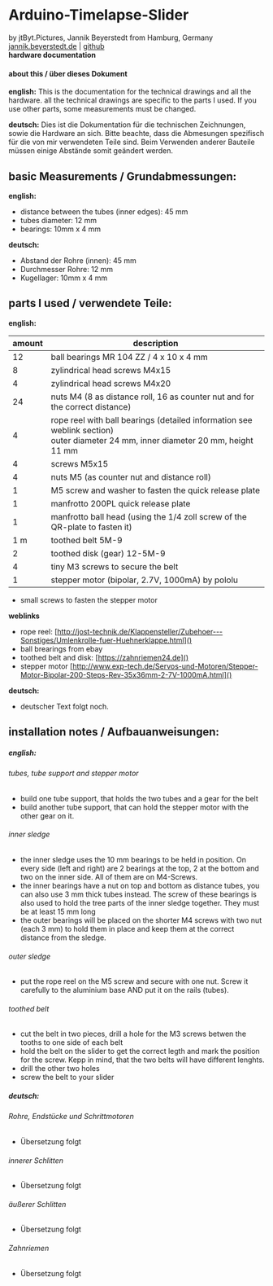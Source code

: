 # Arduino-Timelapse-Slider
by jtByt.Pictures, Jannik Beyerstedt from Hamburg, Germany  
[jannik.beyerstedt.de](http://jannik.beyerstedt.de) | [github](https://github.com/jtByt-Pictures)  
**hardware documentation**  



#### about this / über dieses Dokument  
**english:** 
This is the documentation for the technical drawings and all the hardware.
all the technical drawings are specific to the parts I used. If you use other parts, some measurements must be changed.  

**deutsch:** 
Dies ist die Dokumentation für die technischen Zeichnungen, sowie die Hardware an sich.
Bitte beachte, dass die Abmesungen spezifisch für die von mir verwendeten Teile sind. Beim Verwenden anderer Bauteile müssen einige Abstände somit geändert werden.



## basic Measurements / Grundabmessungen:
**english:**  

* distance between the tubes (inner edges): 45 mm
* tubes diameter: 12 mm
* bearings: 10mm x 4 mm

**deutsch:** 

* Abstand der Rohre (innen): 45 mm
* Durchmesser Rohre: 12 mm
* Kugellager: 10mm x 4 mm



## parts I used / verwendete Teile:
**english:**  

amount | description  
--	| ---  
12	| ball bearings MR 104 ZZ / 4 x 10 x 4 mm  
8	| zylindrical head screws M4x15  
4	| zylindrical head screws M4x20  
24	| nuts M4 (8 as distance roll, 16 as counter nut and for the correct distance)  
4	| rope reel with ball bearings (detailed information see weblink section) <br> outer diameter 24 mm, inner diameter 20 mm, height 11 mm  
4	| screws M5x15  
4	| nuts M5 (as counter nut and distance roll)  
1	| M5 screw and washer to fasten the quick release plate
1	| manfrotto 200PL quick release plate
1	| manfrotto ball head (using the 1/4 zoll screw of the QR-plate to fasten it)
1 m | toothed belt 5M-9 
2 	| toothed disk (gear) 12-5M-9 
4	| tiny M3 screws to secure the belt
1	| stepper motor (bipolar, 2.7V, 1000mA) by pololu

*	small screws to fasten the stepper motor


**weblinks**  

*	rope reel: [http://jost-technik.de/Klappensteller/Zubehoer---Sonstiges/Umlenkrolle-fuer-Huehnerklappe.html]()
*	ball brearings from ebay
*	toothed belt and disk: [https://zahnriemen24.de]()
*	stepper motor [http://www.exp-tech.de/Servos-und-Motoren/Stepper-Motor-Bipolar-200-Steps-Rev-35x36mm-2-7V-1000mA.html]()


**deutsch:**  

* 	deutscher Text folgt noch.



## installation notes / Aufbauanweisungen:
##### english:
###### tubes, tube support and stepper motor
*	build one tube support, that holds the two tubes and a gear for the belt
*	build another tube support, that can hold the stepper motor with the other gear on it.

###### inner sledge
*	the inner sledge uses the 10 mm bearings to be held in position. On every side (left and right) are 2 bearings at the top, 2 at the bottom and two on the inner side. All of them are on M4-Screws.
* 	the inner bearings have a nut on top and bottom as distance tubes, you can also use 3 mm thick tubes instead. The screw of these bearings is also used to hold the tree parts of the inner sledge together. They must be at least 15 mm long
* 	the outer bearings will be placed on the shorter M4 screws with two nut (each 3 mm) to hold them in place and keep them at the correct distance from the sledge.

###### outer sledge
*   put the rope reel on the M5 screw and secure with one nut. Screw it carefully to the aluminium base AND put it on the rails (tubes).

###### toothed belt
*	cut the belt in two pieces, drill a hole for the M3 screws betwen the tooths to one side of each belt
*	hold the belt on the slider to get the correct legth and mark the position for the screw. Kepp in mind, that the two belts will have different lenghts.
*	drill the other two holes
*	screw the belt to your slider


##### deutsch:
###### Rohre, Endstücke und Schrittmotoren
*	Übersetzung folgt

###### innerer Schlitten
*	Übersetzung folgt

###### äußerer Schlitten
*	Übersetzung folgt

###### Zahnriemen
*	Übersetzung folgt